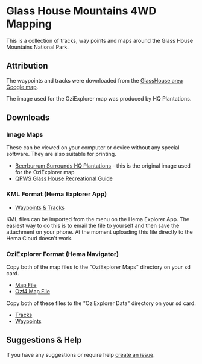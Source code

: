 # Glass House Mountains 4WD Mapping
This is a collection of tracks, way points and maps around the Glass House 
Mountains National Park.

## Attribution
The waypoints and tracks were downloaded from the
[GlassHouse area Google map](https://www.google.com/maps/d/viewer?mid=zvP85H4Vym1Q.km6VbF2Yu_5w).

The image used for the OziExplorer map was produced by HQ Plantations.


## Downloads

### Image Maps
These can be viewed on your computer or device without any special software.
They are also suitable for printing.

- [Beerburrum Surrounds HQ Plantations](https://bytebucket.org/patros/glass-house-mountains-4wd-mapping/raw/master/Image%20Maps/Beerburrum%20HQP.jpg) - this is the original image used for the OziExplorer map
- [QPWS Glass House Recreational Guide](https://bytebucket.org/patros/glass-house-mountains-4wd-mapping/raw/master/Image%20Maps/QPWS%20Glass%20House%20Recreational%20Guide.jpg)


### KML Format (Hema Explorer App)
- [Waypoints & Tracks](https://bitbucket.org/patros/glass-house-mountains-4wd-mapping/raw/master/KML/Glass%20House%20Waypoints%20&%20Tracks.kml)

KML files can be imported from the menu on the Hema Explorer App. The easiest
way to do this is to email the file to yourself and then save the attachment on
your phone. At the moment uploading this file directly to the Hema Cloud doesn't
work.


### OziExplorer Format (Hema Navigator)
Copy both of the map files to the "OziExplorer Maps" directory on your sd card.

- [Map File](https://bitbucket.org/patros/glass-house-mountains-4wd-mapping/raw/master/OziExplorer/Beerburrum%20HQP.map)
- [Ozf4 Map File](https://bitbucket.org/patros/glass-house-mountains-4wd-mapping/raw/master/OziExplorer/Beerburrum%20HQP.ozf4)

Copy both of these files to the "OziExplorer Data" directory on your sd card.

- [Tracks](https://bitbucket.org/patros/glass-house-mountains-4wd-mapping/raw/master/OziExplorer/Glass%20House%20Tracks.plt)
- [Waypoints](https://bitbucket.org/patros/glass-house-mountains-4wd-mapping/raw/master/OziExplorer/Glass%20House%20Waypoints.wpt)


## Suggestions & Help
If you have any suggestions or require help [create an issue](https://bitbucket.org/patros/glass-house-mountains-4wd-mapping/issues/new).
